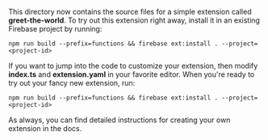 This directory now contains the source files for a simple extension called **greet-the-world**. To try out this extension right away, install it in an existing Firebase project by running:

`npm run build --prefix=functions && firebase ext:install . --project=<project-id>`

If you want to jump into the code to customize your extension, then modify **index.ts** and **extension.yaml** in your favorite editor. When you're ready to try out your fancy new extension, run:

`npm run build --prefix=functions && firebase ext:install . --project=<project-id>`

As always, you can find detailed instructions for creating your own extension in the docs.
